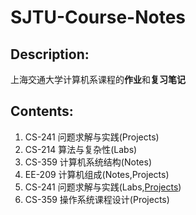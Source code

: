 # SJTU-Course-Notes

## Description:

上海交通大学计算机系课程的**作业**和**复习笔记**

## Contents:

  1. CS-241 问题求解与实践(Projects)
  2. CS-214 算法与复杂性(Labs)
  3. CS-359 计算机系统结构(Notes)
  4. EE-209 计算机组成(Notes,Projects)
  5. CS-241 问题求解与实践(Labs,[Projects](https://github.com/guanrenyang/qt-TaxiDemandAnalyzer.git))
  6. CS-359 操作系统课程设计(Projects)
